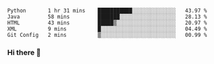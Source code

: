 <!--START_SECTION:waka-->
```text
Python       1 hr 31 mins    ███████████░░░░░░░░░░░░░░   43.97 % 
Java         58 mins         ███████░░░░░░░░░░░░░░░░░░   28.13 % 
HTML         43 mins         █████▒░░░░░░░░░░░░░░░░░░░   20.97 % 
XML          9 mins          █░░░░░░░░░░░░░░░░░░░░░░░░   04.49 % 
Git Config   2 mins          ▒░░░░░░░░░░░░░░░░░░░░░░░░   00.99 % 
```
<!--END_SECTION:waka-->

### Hi there 👋

<!--
**DnC275/DnC275** is a ✨ _special_ ✨ repository because its `README.md` (this file) appears on your GitHub profile.

Here are some ideas to get you started:

- 🔭 I’m currently working on ...
- 🌱 I’m currently learning ...
- 👯 I’m looking to collaborate on ...
- 🤔 I’m looking for help with ...
- 💬 Ask me about ...
- 📫 How to reach me: ...
- 😄 Pronouns: ...
- ⚡ Fun fact: ...
-->
